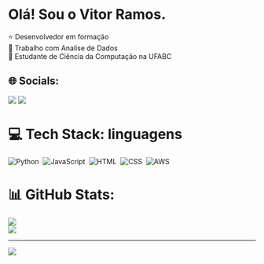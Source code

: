 # Olá! Sou o Vitor Ramos.

⭐ Desenvolvedor em formação<br>
💼 Trabalho com Analise de Dados<br>
📘 Estudante de Ciência da Computação na UFABC

## 🌐 Socials:

  <a href="https://www.linkedin.com/in/vitor-ramos-934929151/" target="_blank"><img src="https://img.shields.io/badge/-LinkedIn-%230077B5?style=for-the-badge&logo=linkedin&logoColor=white" target="_blank"></a> 
    <a href = "vitor.ramos.ara@gmail.com"><img src="https://img.shields.io/badge/-Gmail-%23333?style=for-the-badge&logo=gmail&logoColor=white" target="_blank"></a>
  
# 💻 Tech Stack: linguagens
![Python](https://img.shields.io/badge/Python-14354C?style=for-the-badge&logo=python&logoColor=white)&nbsp;
![JavaScript](https://img.shields.io/badge/JavaScript-F7DF1E?style=for-the-badge&logo=javascript&logoColor=black)&nbsp;
![HTML](https://img.shields.io/badge/HTML5-E34F26?style=for-the-badge&logo=html5&logoColor=white)&nbsp;
![CSS](https://img.shields.io/badge/CSS3-1572B6?style=for-the-badge&logo=css3&logoColor=white)&nbsp;
![AWS](https://img.shields.io/badge/Amazon_AWS-FF9900?style=for-the-badge&logo=amazonaws&logoColor=white)&nbsp;


  
  ##

# 📊 GitHub Stats:
![](https://github-readme-stats.vercel.app/api/top-langs/?username=ramosvit&theme=gotham&hide_border=false&include_all_commits=true&count_private=false&layout=compact)<br/>
![](https://github-readme-stats.vercel.app/api?username=ramosvit&theme=gotham&hide_border=false&include_all_commits=true&count_private=false)<br/>

---
[![](https://visitcount.itsvg.in/api?id=ramosvit&icon=0&color=12)](https://visitcount.itsvg.in)

<!-- Proudly created with GPRM ( https://gprm.itsvg.in ) -->
